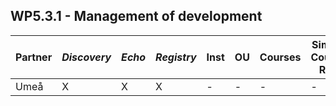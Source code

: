## WP5.3.1 - Management of development

Partner | *Discovery* | *Echo* | *Registry* | **Inst** | **OU** | **Courses** | **Simple Cource Rep** | 
------- | ----------- | ------ | ---------- | -------- | ------ | ----------- | --------------------- |
Umeå    |      X      |    X   |     X      |    -     |   -    |      -      |           -           |

